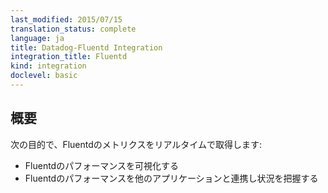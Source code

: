 ```yaml
---
last_modified: 2015/07/15
translation_status: complete
language: ja
title: Datadog-Fluentd Integration
integration_title: Fluentd
kind: integration
doclevel: basic
---
```


<!-- Get metrics from Fluentd in real time to

* Visualize Fluentd performance.
* Correlate the performance of Fluentd with the rest of your applications. -->

## 概要


<!--
Get metrics from Fluentd in real time to:
-->

次の目的で、Fluentdのメトリクスをリアルタイムで取得します:

* Fluentdのパフォーマンスを可視化する
* Fluentdのパフォーマンスを他のアプリケーションと連携し状況を把握する
